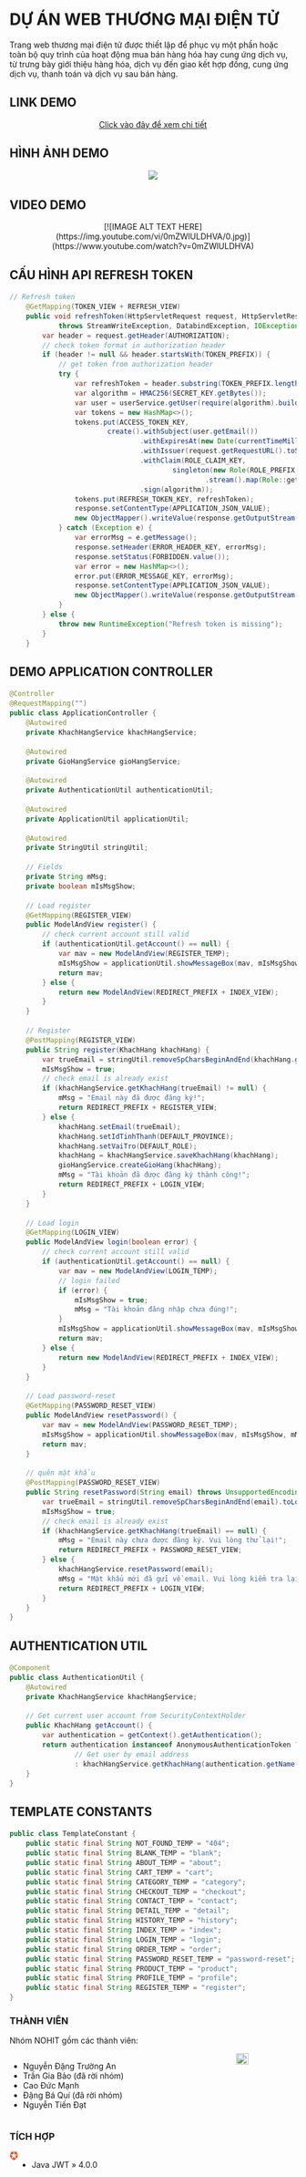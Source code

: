 # DỰ ÁN WEB THƯƠNG MẠI ĐIỆN TỬ
Trang web thương mại điện tử được thiết lập để phục vụ một phần hoặc toàn bộ quy trình của hoạt động mua bán hàng hóa hay cung ứng dịch vụ, từ trưng bày giới thiệu hàng hóa, dịch vụ đến giao kết hợp đồng, cung ứng dịch vụ, thanh toán và dịch vụ sau bán hàng.

## LINK DEMO
<div align="center">

[Click vào đây để xem chi tiết](https://jira-project.herokuapp.com)

</div>

## HÌNH ẢNH DEMO
<p align="center">
<img src="https://raw.githubusercontent.com/Tynab/Jira-Project/main/temp/pic/0.png"></img>
</p>

## VIDEO DEMO
<div align="center">
[![IMAGE ALT TEXT HERE] (https://img.youtube.com/vi/0mZWlULDHVA/0.jpg)] (https://www.youtube.com/watch?v=0mZWlULDHVA)

</div>

## CẤU HÌNH API REFRESH TOKEN
```java
// Refresh token
    @GetMapping(TOKEN_VIEW + REFRESH_VIEW)
    public void refreshToken(HttpServletRequest request, HttpServletResponse response)
            throws StreamWriteException, DatabindException, IOException {
        var header = request.getHeader(AUTHORIZATION);
        // check token format in authorization header
        if (header != null && header.startsWith(TOKEN_PREFIX)) {
            // get token from authorization header
            try {
                var refreshToken = header.substring(TOKEN_PREFIX.length());
                var algorithm = HMAC256(SECRET_KEY.getBytes());
                var user = userService.getUser(require(algorithm).build().verify(refreshToken).getSubject());
                var tokens = new HashMap<>();
                tokens.put(ACCESS_TOKEN_KEY,
                        create().withSubject(user.getEmail())
                                .withExpiresAt(new Date(currentTimeMillis() + EXPIRATION_TIME))
                                .withIssuer(request.getRequestURL().toString())
                                .withClaim(ROLE_CLAIM_KEY,
                                        singleton(new Role(ROLE_PREFIX + user.getRole().getName().toUpperCase()))
                                                .stream().map(Role::getName).collect(toList()))
                                .sign(algorithm));
                tokens.put(REFRESH_TOKEN_KEY, refreshToken);
                response.setContentType(APPLICATION_JSON_VALUE);
                new ObjectMapper().writeValue(response.getOutputStream(), tokens);
            } catch (Exception e) {
                var errorMsg = e.getMessage();
                response.setHeader(ERROR_HEADER_KEY, errorMsg);
                response.setStatus(FORBIDDEN.value());
                var error = new HashMap<>();
                error.put(ERROR_MESSAGE_KEY, errorMsg);
                response.setContentType(APPLICATION_JSON_VALUE);
                new ObjectMapper().writeValue(response.getOutputStream(), error);
            }
        } else {
            throw new RuntimeException("Refresh token is missing");
        }
    }
```

## DEMO APPLICATION CONTROLLER 
```java
@Controller
@RequestMapping("")
public class ApplicationController {
    @Autowired
    private KhachHangService khachHangService;

    @Autowired
    private GioHangService gioHangService;

    @Autowired
    private AuthenticationUtil authenticationUtil;

    @Autowired
    private ApplicationUtil applicationUtil;

    @Autowired
    private StringUtil stringUtil;

    // Fields
    private String mMsg;
    private boolean mIsMsgShow;

    // Load register
    @GetMapping(REGISTER_VIEW)
    public ModelAndView register() {
        // check current account still valid
        if (authenticationUtil.getAccount() == null) {
            var mav = new ModelAndView(REGISTER_TEMP);
            mIsMsgShow = applicationUtil.showMessageBox(mav, mIsMsgShow, mMsg);
            return mav;
        } else {
            return new ModelAndView(REDIRECT_PREFIX + INDEX_VIEW);
        }
    }

    // Register
    @PostMapping(REGISTER_VIEW)
    public String register(KhachHang khachHang) {
        var trueEmail = stringUtil.removeSpCharsBeginAndEnd(khachHang.getEmail()).toLowerCase();
        mIsMsgShow = true;
        // check email is already exist
        if (khachHangService.getKhachHang(trueEmail) != null) {
            mMsg = "Email này đã được đăng ký!";
            return REDIRECT_PREFIX + REGISTER_VIEW;
        } else {
            khachHang.setEmail(trueEmail);
            khachHang.setIdTinhThanh(DEFAULT_PROVINCE);
            khachHang.setVaiTro(DEFAULT_ROLE);
            khachHang = khachHangService.saveKhachHang(khachHang);
            gioHangService.createGioHang(khachHang);
            mMsg = "Tài khoản đã được đăng ký thành công!";
            return REDIRECT_PREFIX + LOGIN_VIEW;
        }
    }

    // Load login
    @GetMapping(LOGIN_VIEW)
    public ModelAndView login(boolean error) {
        // check current account still valid
        if (authenticationUtil.getAccount() == null) {
            var mav = new ModelAndView(LOGIN_TEMP);
            // login failed
            if (error) {
                mIsMsgShow = true;
                mMsg = "Tài khoản đăng nhập chưa đúng!";
            }
            mIsMsgShow = applicationUtil.showMessageBox(mav, mIsMsgShow, mMsg);
            return mav;
        } else {
            return new ModelAndView(REDIRECT_PREFIX + INDEX_VIEW);
        }
    }

    // Load password-reset
    @GetMapping(PASSWORD_RESET_VIEW)
    public ModelAndView resetPassword() {
        var mav = new ModelAndView(PASSWORD_RESET_TEMP);
        mIsMsgShow = applicationUtil.showMessageBox(mav, mIsMsgShow, mMsg);
        return mav;
    }

    // quên mật khẩu
    @PostMapping(PASSWORD_RESET_VIEW)
    public String resetPassword(String email) throws UnsupportedEncodingException, MessagingException {
        var trueEmail = stringUtil.removeSpCharsBeginAndEnd(email).toLowerCase();
        mIsMsgShow = true;
        // check email is already exist
        if (khachHangService.getKhachHang(trueEmail) == null) {
            mMsg = "Email này chưa được đăng ký. Vui lòng thử lại!";
            return REDIRECT_PREFIX + PASSWORD_RESET_VIEW;
        } else {
            khachHangService.resetPassword(email);
            mMsg = "Mật khẩu mới đã gửi về email. Vui lòng kiểm tra lại!";
            return REDIRECT_PREFIX + LOGIN_VIEW;
        }
    }
}
```

## AUTHENTICATION UTIL 
```java
@Component
public class AuthenticationUtil {
    @Autowired
    private KhachHangService khachHangService;

    // Get current user account from SecurityContextHolder
    public KhachHang getAccount() {
        var authentication = getContext().getAuthentication();
        return authentication instanceof AnonymousAuthenticationToken ? null
                // Get user by email address
                : khachHangService.getKhachHang(authentication.getName());
    }
}
```

## TEMPLATE CONSTANTS
```java
public class TemplateConstant {
    public static final String NOT_FOUND_TEMP = "404";
    public static final String BLANK_TEMP = "blank";
    public static final String ABOUT_TEMP = "about";
    public static final String CART_TEMP = "cart";
    public static final String CATEGORY_TEMP = "category";
    public static final String CHECKOUT_TEMP = "checkout";
    public static final String CONTACT_TEMP = "contact";
    public static final String DETAIL_TEMP = "detail";
    public static final String HISTORY_TEMP = "history";
    public static final String INDEX_TEMP = "index";
    public static final String LOGIN_TEMP = "login";
    public static final String ORDER_TEMP = "order";
    public static final String PASSWORD_RESET_TEMP = "password-reset";
    public static final String PRODUCT_TEMP = "product";
    public static final String PROFILE_TEMP = "profile";
    public static final String REGISTER_TEMP = "register";
}
```

### THÀNH VIÊN
Nhóm NOHIT gồm các thành viên:

<img src="https://raw.githubusercontent.com/Tynab/Jira-Project/main/temp/pic/2.png" align="right" width="21%" height="21%"></img>
<div style="display:flex;">

- Nguyễn Đặng Trường An
- Trần Gia Bảo (đã rời nhóm)
- Cao Đức Mạnh
- Đặng Bá Quí (đã rời nhóm)
- Nguyễn Tiến Đạt

</div>

### TÍCH HỢP
<img src="https://raw.githubusercontent.com/Tynab/CRM-Project/master/temp/pic/1.png" align="left" width="3%" height="3%"></img>
<div style="display:flex;">

- Java JWT » 4.0.0

</div>
